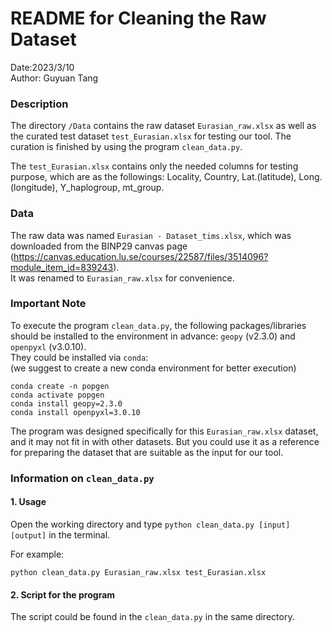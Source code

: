 # README for Cleaning the Raw Dataset
Date:2023/3/10  
Author: Guyuan Tang

### Description
The directory `/Data` contains the raw dataset `Eurasian_raw.xlsx` as well as the curated test dataset `test_Eurasian.xlsx` for testing our tool. The curation is finished by using the program `clean_data.py`.  

The `test_Eurasian.xlsx` contains only the needed columns for testing purpose, which are as the followings: Locality, Country, Lat.(latitude), Long.(longitude), Y_haplogroup, mt_group.


### Data
The raw data was named `Eurasian - Dataset_tims.xlsx`, which was downloaded from the BINP29 canvas page (https://canvas.education.lu.se/courses/22587/files/3514096?module_item_id=839243).  
It was renamed to `Eurasian_raw.xlsx` for convenience.


### Important Note
To execute the program `clean_data.py`, the following packages/libraries should be installed to the environment in advance: `geopy` (v2.3.0) and `openpyxl` (v3.0.10).  
They could be installed via `conda`:  
(we suggest to create a new conda environment for better execution)
```shell
conda create -n popgen
conda activate popgen
conda install geopy=2.3.0
conda install openpyxl=3.0.10
```

The program was designed specifically for this `Eurasian_raw.xlsx` dataset, and it may not fit in with other datasets. But you could use it as a reference for preparing the dataset that are suitable as the input for our tool.


### Information on `clean_data.py`
#### 1. Usage
Open the working directory and type `python clean_data.py [input] [output]` in the terminal.  

For example:
```
python clean_data.py Eurasian_raw.xlsx test_Eurasian.xlsx
```
#### 2. Script for the program
The script could be found in the `clean_data.py` in the same directory.
